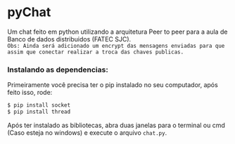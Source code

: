 # pyChat
Um chat feito em python utilizando a arquitetura Peer to peer para a aula de Banco de dados distribuidos (FATEC SJC).<br />
`Obs: Ainda será adicionado um encrypt das mensagens enviadas para que assim que conectar realizar a troca das chaves publicas.`

### Instalando as dependencias:
Primeiramente você precisa ter o pip instalado no seu computador, após feito isso, rode:

```bash
$ pip install socket
$ pip install thread
```

Após ter instalado as bibliotecas, abra duas janelas para o terminal ou cmd (Caso esteja no windows) e execute o arquivo `chat.py`.

